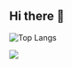 ## Hi there 👋


![Top Langs](https://github-readme-stats.vercel.app/api/top-langs/?username=harr1424&layout=compact&hide=Jupyter%20Notebook)

![](https://api.visitorbadge.io/api/VisitorHit?user=harr1424f&repo=harr1424&countColor=%237B1E7A)

